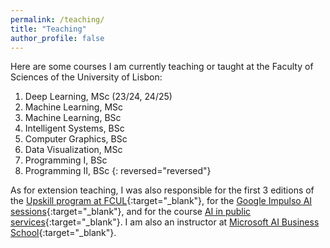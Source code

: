 ```yaml
---
permalink: /teaching/
title: "Teaching"
author_profile: false
---
```


Here are some courses I am currently teaching or taught at the Faculty of Sciences of the University of Lisbon:

1. Deep Learning, MSc (23/24, 24/25)
1. Machine Learning, MSc
1. Machine Learning, BSc
1. Intelligent Systems, BSc
1. Computer Graphics, BSc
1. Data Visualization, MSc
1. Programming I, BSc
1. Programming II, BSc
   {: reversed="reversed"}

As for extension teaching, I was also responsible for the first 3 editions of the [Upskill program at FCUL](https://ciencias.ulisboa.pt/pt/tags/upskill){:target="\_blank"}, for the [Google Impulso AI sessions](https://ciencias.ulisboa.pt/pt/tags/impulso-ia){:target="\_blank"}, and for the course [AI in public services](https://ciencias.ulisboa.pt/pt/evento/03-02-2025/inteligencia-artificial-na-sociedade-e-servicos-publicos){:target="\_blank"}. I am also an instructor at [Microsoft AI Business School](https://www.ina.pt/images/AI_Business_School_03102023.html){:target="\_blank"}.
